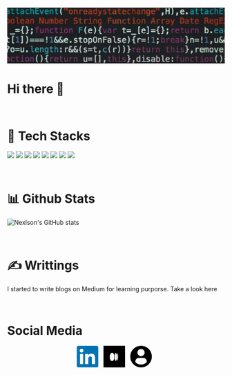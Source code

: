 ![Header](resources/codes.jpg "Header")
<br/>

# Hi there 👋

<br/>

<!-- https://shields.io/ -->
# :robot: Tech Stacks
![](https://img.shields.io/badge/OS-Linux-lightgrey)
![](https://img.shields.io/badge/Editor-VSCode-blue)
![](https://img.shields.io/badge/Code-Python-orange)
![](https://img.shields.io/badge/Code-Javascript-orange)
![](https://img.shields.io/badge/Code-Go-orange)
![](https://img.shields.io/badge/Code-Javascript-orange)
![](https://img.shields.io/badge/Code-Java-orange)
![](https://img.shields.io/badge/Code-Kotlin-orange)

<br/>

# :bar_chart: Github Stats
![Nexlson's GitHub stats](https://github-readme-stats.vercel.app/api?username=Nexlson&show_icons=true&theme=dark)

<br/>

# :writing_hand: Writtings 
I started to write blogs on Medium for learning purporse. Take a look here

<br/>

# Social Media
<p align='center'>
<a href="https://www.linkedin.com/in/nelson-choon-jiin-hao-b6092013b/"><img src="resources/linkedIn.jpg" alt="Linkedln" width="50" height="50"></a>&nbsp;&nbsp
<a href="https://medium.com/@nelsonchoon"><img src="resources/medium.jpg" alt="Medium" width="50" height="50"></a>&nbsp;&nbsp
<a href=""><img src="resources/portfolio.jpg" alt="Portfolo" width="50" height="50"></a>&nbsp;&nbsp
</p>
